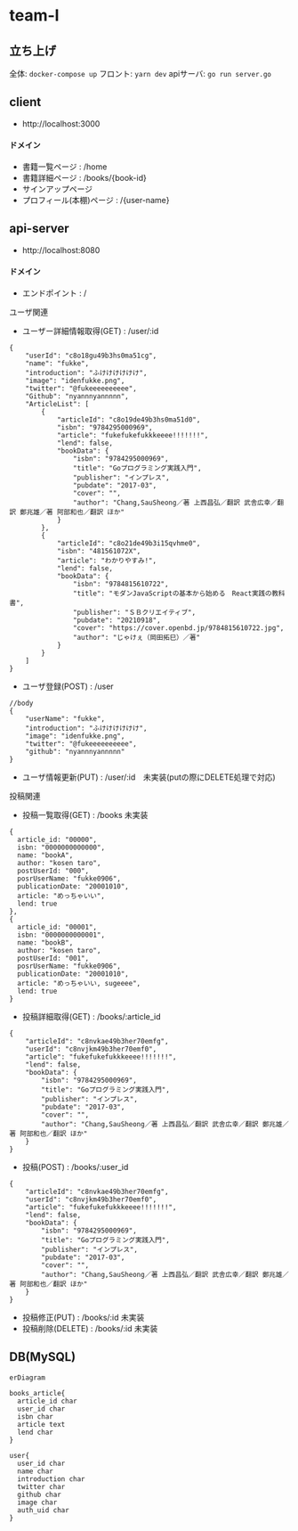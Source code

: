 # team-l

## 立ち上げ
全体: ```docker-compose up```
フロント: ```yarn dev```
apiサーバ: ```go run server.go```

## client
- http://localhost:3000
#### ドメイン

- 書籍一覧ページ : /home 
- 書籍詳細ページ : /books/{book-id}
- サインアップページ
- プロフィール(本棚)ページ : /{user-name}

## api-server
- http://localhost:8080

#### ドメイン

- エンドポイント : /

ユーザ関連
- ユーザー詳細情報取得(GET) : /user/:id
```
{
    "userId": "c8o18gu49b3hs0ma51cg",
    "name": "fukke",
    "introduction": "ふけけけけけけ",
    "image": "idenfukke.png",
    "twitter": "@fukeeeeeeeeee",
    "Github": "nyannnyannnnn",
    "ArticleList": [
        {
            "articleId": "c8o19de49b3hs0ma51d0",
            "isbn": "9784295000969",
            "article": "fukefukefukkkeeee!!!!!!!",
            "lend": false,
            "bookData": {
                "isbn": "9784295000969",
                "title": "Goプログラミング実践入門",
                "publisher": "インプレス",
                "pubdate": "2017-03",
                "cover": "",
                "author": "Chang,SauSheong／著 上西昌弘／翻訳 武舎広幸／翻訳 鄭兆雄／著 阿部和也／翻訳 ほか"
            }
        },
        {
            "articleId": "c8o21de49b3i15qvhme0",
            "isbn": "481561072X",
            "article": "わかりやすみ!",
            "lend": false,
            "bookData": {
                "isbn": "9784815610722",
                "title": "モダンJavaScriptの基本から始める　React実践の教科書",
                "publisher": "ＳＢクリエイティブ",
                "pubdate": "20210918",
                "cover": "https://cover.openbd.jp/9784815610722.jpg",
                "author": "じゃけぇ（岡田拓巳）／著"
            }
        }
    ]
}
```
- ユーザ登録(POST) : /user
```
//body
{
    "userName": "fukke",
    "introduction": "ふけけけけけけ",
    "image": "idenfukke.png",
    "twitter": "@fukeeeeeeeeee",
    "github": "nyannnyannnnn"
}
```
- ユーザ情報更新(PUT) : /user/:id　未実装(putの際にDELETE処理で対応)

投稿関連
- 投稿一覧取得(GET) : /books 未実装
```
{
  article_id: "00000",
  isbn: "0000000000000",
  name: "bookA",
  author: "kosen taro",
  postUserId: "000",
  posrUserName: "fukke0906",
  publicationDate: "20001010",
  article: "めっちゃいい",
  lend: true
},
{
  article_id: "00001",
  isbn: "0000000000001",
  name: "bookB",
  author: "kosen taro",
  postUserId: "001",
  posrUserName: "fukke0906",
  publicationDate: "20001010",
  article: "めっちゃいい, sugeeee",
  lend: true
}
```
- 投稿詳細取得(GET) : /books/:article_id
```
{
    "articleId": "c8nvkae49b3her70emfg",
    "userId": "c8nvjkm49b3her70emf0",
    "article": "fukefukefukkkeeee!!!!!!!",
    "lend": false,
    "bookData": {
        "isbn": "9784295000969",
        "title": "Goプログラミング実践入門",
        "publisher": "インプレス",
        "pubdate": "2017-03",
        "cover": "",
        "author": "Chang,SauSheong／著 上西昌弘／翻訳 武舎広幸／翻訳 鄭兆雄／著 阿部和也／翻訳 ほか"
    }
}
```
- 投稿(POST) : /books/:user_id 
```
{
    "articleId": "c8nvkae49b3her70emfg",
    "userId": "c8nvjkm49b3her70emf0",
    "article": "fukefukefukkkeeee!!!!!!!",
    "lend": false,
    "bookData": {
        "isbn": "9784295000969",
        "title": "Goプログラミング実践入門",
        "publisher": "インプレス",
        "pubdate": "2017-03",
        "cover": "",
        "author": "Chang,SauSheong／著 上西昌弘／翻訳 武舎広幸／翻訳 鄭兆雄／著 阿部和也／翻訳 ほか"
    }
}
```
- 投稿修正(PUT) : /books/:id 未実装
- 投稿削除(DELETE) : /books/:id 未実装

## DB(MySQL)

```mermaid
erDiagram

books_article{
  article_id char
  user_id char
  isbn char
  article text 
  lend char
}

user{
  user_id char
  name char
  introduction char
  twitter char
  github char
  image char
  auth_uid char
}

```
